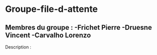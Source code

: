 # Groupe-file-d-attente
Membres du groupe :
  -Frichet Pierre
  -Druesne Vincent
  -Carvalho Lorenzo
  -
  
Description :
